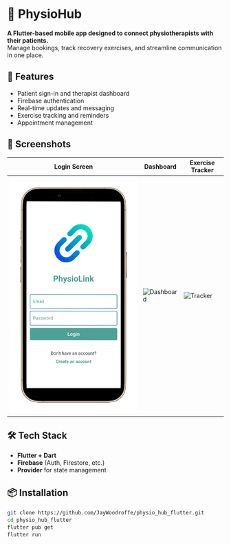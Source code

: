 # 🏥 PhysioHub

**A Flutter-based mobile app designed to connect physiotherapists with their patients.**  
Manage bookings, track recovery exercises, and streamline communication in one place.

## 🚀 Features
- Patient sign-in and therapist dashboard
- Firebase authentication
- Real-time updates and messaging
- Exercise tracking and reminders
- Appointment management

## 📸 Screenshots
| Login Screen | Dashboard | Exercise Tracker |
|--------------|-----------|------------------|
| ![Login](screenshots/login.png) | ![Dashboard](screenshots/dashboard.png) | ![Tracker](screenshots/tracker.png) |

## 🛠 Tech Stack
- **Flutter + Dart**
- **Firebase** (Auth, Firestore, etc.)
- **Provider** for state management

## 📦 Installation

```bash
git clone https://github.com/JayWoodroffe/physio_hub_flutter.git
cd physio_hub_flutter
flutter pub get
flutter run
